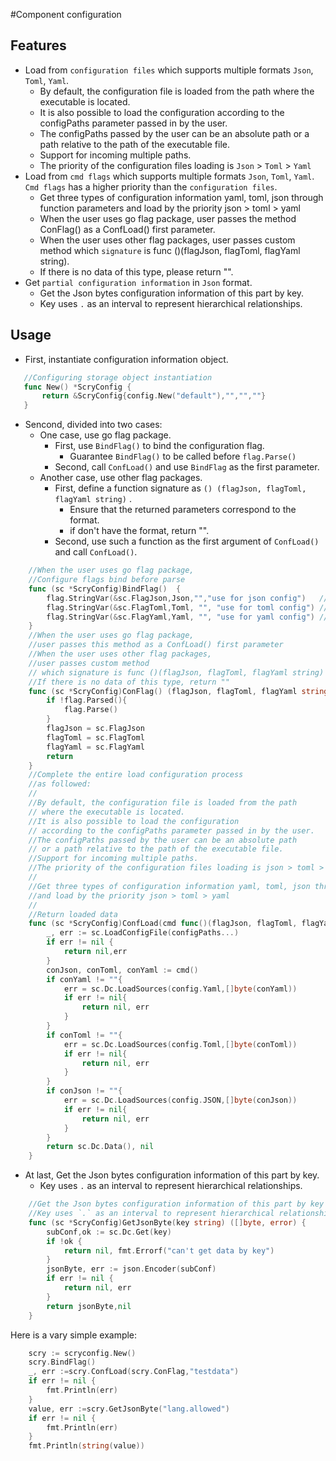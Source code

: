 #Component configuration
## Features
 - Load from `configuration files` which supports multiple formats `Json`, `Toml`, `Yaml`.
   - By default, the configuration file is loaded from the path where the executable is located.
   - It is also possible to load the configuration according to the configPaths parameter passed in by the user.
   - The configPaths passed by the user can be an absolute path or a path relative to the path of the executable file.
   - Support for incoming multiple paths.
   - The priority of the configuration files loading is `Json` > `Toml` > `Yaml`
 - Load from `cmd flags` which supports multiple formats `Json`, `Toml`, `Yaml`. `Cmd flags` has a higher priority than the `configuration files`.
   - Get three types of configuration information yaml, toml, json through function parameters and load by the priority json > toml > yaml
   - When the user uses go flag package, user passes the method ConFlag() as a ConfLoad() first parameter.
   - When the user uses other flag packages, user passes custom method which `signature` is func ()(flagJson, flagToml, flagYaml string).
   - If there is no data of this type, please return "".
 - Get `partial configuration information` in `Json` format.
   - Get the Json bytes configuration information of this part by key.
   - Key uses `.` as an interval to represent hierarchical relationships.
## Usage
 - First, instantiate configuration information object.
 ```go
    //Configuring storage object instantiation
    func New() *ScryConfig {
    	return &ScryConfig{config.New("default"),"","",""}
    }
 ```
 - Sencond, divided into two cases:
   - One case, use go flag package.
     - First, use `BindFlag()` to bind the configuration flag.
       - Guarantee `BindFlag()` to be called before `flag.Parse()`
     - Second, call `ConfLoad()` and use `BindFlag` as the first parameter. 
   - Another case, use other flag packages.
     - First, define a function signature as `() (flagJson, flagToml, flagYaml string)` .
       - Ensure that the returned parameters correspond to the format.
       - if don't have the format, return "".
     - Second, use such a function as the first argument of `ConfLoad()` and call `ConfLoad()`.
```go
    //When the user uses go flag package,
    //Configure flags bind before parse
    func (sc *ScryConfig)BindFlag()  {
    	flag.StringVar(&sc.FlagJson,Json,"","use for json config")   //flag is confJson
    	flag.StringVar(&sc.FlagToml,Toml, "", "use for toml config") //flag is confToml
    	flag.StringVar(&sc.FlagYaml,Yaml, "", "use for yaml config") //flag is confYaml
    }
    //When the user uses go flag package,
    //user passes this method as a ConfLoad() first parameter
    //When the user uses other flag packages,
    //user passes custom method
    // which signature is func ()(flagJson, flagToml, flagYaml string)
    //If there is no data of this type, return ""
    func (sc *ScryConfig)ConFlag() (flagJson, flagToml, flagYaml string) {
    	if !flag.Parsed(){
    		flag.Parse()
    	}
    	flagJson = sc.FlagJson
    	flagToml = sc.FlagToml
    	flagYaml = sc.FlagYaml
    	return
    }
    //Complete the entire load configuration process
    //as followed:
    //
    //By default, the configuration file is loaded from the path
    // where the executable is located.
    //It is also possible to load the configuration
    // according to the configPaths parameter passed in by the user.
    //The configPaths passed by the user can be an absolute path
    // or a path relative to the path of the executable file.
    //Support for incoming multiple paths.
    //The priority of the configuration files loading is json > toml > yaml
    //
    //Get three types of configuration information yaml, toml, json through function parameters
    //and load by the priority json > toml > yaml
    //
    //Return loaded data
    func (sc *ScryConfig)ConfLoad(cmd func()(flagJson, flagToml, flagYaml string),configPaths ...string) (map[string]interface{}, error){
    	_, err := sc.LoadConfigFile(configPaths...)
    	if err != nil {
    		return nil,err
    	}
    	conJson, conToml, conYaml := cmd()
    	if conYaml != ""{
    		err = sc.Dc.LoadSources(config.Yaml,[]byte(conYaml))
    		if err != nil{
    			return nil, err
    		}
    	}
    	if conToml != ""{
    		err = sc.Dc.LoadSources(config.Toml,[]byte(conToml))
    		if err != nil{
    			return nil, err
    		}
    	}
    	if conJson != ""{
    		err = sc.Dc.LoadSources(config.JSON,[]byte(conJson))
    		if err != nil{
    			return nil, err
    		}
    	}
    	return sc.Dc.Data(), nil
    }

```
- At last, Get the Json bytes configuration information of this part by key.
   	- Key uses `.` as an interval to represent hierarchical relationships.
```go
    //Get the Json bytes configuration information of this part by key
    //Key uses `.` as an interval to represent hierarchical relationships
    func (sc *ScryConfig)GetJsonByte(key string) ([]byte, error) {
    	subConf,ok := sc.Dc.Get(key)
    	if !ok {
    		return nil, fmt.Errorf("can't get data by key")
    	}
    	jsonByte, err := json.Encoder(subConf)
    	if err != nil {
    		return nil, err
    	}
    	return jsonByte,nil
    }
```
Here is a vary simple example:

```go
    scry := scryconfig.New()
	scry.BindFlag()
	_, err :=scry.ConfLoad(scry.ConFlag,"testdata")
	if err != nil {
		fmt.Println(err)
	}
	value, err :=scry.GetJsonByte("lang.allowed")
	if err != nil {
		fmt.Println(err)
	}
	fmt.Println(string(value))
```

